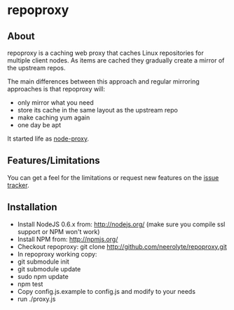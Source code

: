 # repoproxy

## About

repoproxy is a caching web proxy that caches Linux repositories for multiple client nodes. As items are cached they gradually create a mirror of the upstream repos.

The main differences between this approach and regular mirroring approaches is that repoproxy will:

 * only mirror what you need
 * store its cache in the same layout as the upstream repo
 * make caching yum again
 * one day be apt

It started life as [node-proxy](https://github.com/dansimau/node-proxy).

## Features/Limitations

You can get a feel for the limitations or request new features on the [issue tracker](https://github.com/neerolyte/repoproxy/issues).

## Installation

 * Install NodeJS 0.6.x from: http://nodejs.org/ (make sure you compile ssl support or NPM won't work)
 * Install NPM from: http://npmjs.org/
 * Checkout repoproxy: git clone http://github.com/neerolyte/repoproxy.git
 * In repoproxy working copy:
  * git submodule init
  * git submodule update
  * sudo npm update
  * npm test
 * Copy config.js.example to config.js and modify to your needs
 * run ./proxy.js
